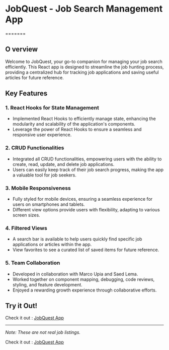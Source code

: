 # JobQuest - Job Search Management App

=======

## O verview

Welcome to JobQuest, your go-to companion for managing your job search efficiently. This React app is designed to streamline the job hunting process, providing a centralized hub for tracking job applications and saving useful articles for future reference.

## Key Features

### 1. React Hooks for State Management

- Implemented React Hooks to efficiently manage state, enhancing the modularity and scalability of the application's components.
- Leverage the power of React Hooks to ensure a seamless and responsive user experience.

### 2. CRUD Functionalities

- Integrated all CRUD functionalities, empowering users with the ability to create, read, update, and delete job applications.
- Users can easily keep track of their job search progress, making the app a valuable tool for job seekers.

### 3. Mobile Responsiveness

- Fully styled for mobile devices, ensuring a seamless experience for users on smartphones and tablets.
- Different view options provide users with flexibility, adapting to various screen sizes.

### 4. Filtered Views

- A search bar is available to help users quickly find specific job applications or articles within the app.
- View favorites to see a curated list of saved items for future reference.


### 5. Team Collaboration

- Developed in collaboration with Marco Upia and Saed Lema.
- Worked together on component mapping, debugging, code reviews, styling, and feature development.
- Enjoyed a rewarding growth experience through collaborative efforts.

## Try it Out!

Check it out : [JobQuest App](https://stupendous-brigadeiros-12667f.netlify.app/)

---

*Note: These are not real job listings.*


Check it out : [JobQuest App](https://stupendous-brigadeiros-12667f.netlify.app/)
